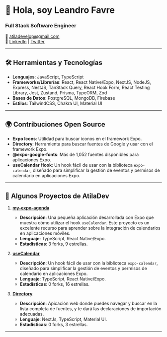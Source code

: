 # 👋 Hola, soy Leandro Favre

### Full Stack Software Engineer
📧 [atiladevelop@gmail.com](mailto:atiladevelop@gmail.com)  
🔗 [LinkedIn](https://linkedin.com/in/leandro-f-7a06a8171) | [Twitter](https://twitter.com/FavreLeandro)

---

## 🛠️ Herramientas y Tecnologías
- **Lenguajes**: JavaScript, TypeScript
- **Frameworks/Librerías**: React, React Native/Expo, NextJS, NodeJS, Express, NestJS, TanStack Query, React Hook Form, React Testing Library, Jest, Zustand, Prisma, TypeORM, Zod
- **Bases de Datos**: PostgreSQL, MongoDB, Firebase
- **Estilos**: TailwindCSS, Chakra UI, Material UI

---

## 🌍 Contribuciones Open Source
- **Expo Icons**: Utilidad para buscar íconos en el framework Expo.
- **Directory**: Herramienta para buscar fuentes de Google y usar con el framework Expo.
- **@expo-google-fonts**: Más de 1,052 fuentes disponibles para aplicaciones Expo.
- **useCalendar Hook**: Un hook fácil de usar con la biblioteca `expo-calendar`, diseñado para simplificar la gestión de eventos y permisos de calendario en aplicaciones Expo.

---

## 📂 Algunos Proyectos de AtilaDev
1. **[my-expo-agenda](https://github.com/AtilaDev-team/my-expo-agenda)**  
   - **Descripción**: Una pequeña aplicación desarrollada con Expo que muestra cómo utilizar el hook `useCalendar`. Este proyecto es un excelente recurso para aprender sobre la integración de calendarios en aplicaciones móviles.
   - **Lenguaje**: TypeScript, React Native/Expo.
   - **Estadísticas**: 3 forks, 9 estrellas.

2. **[useCalendar](https://github.com/AtilaDev-team/useCalendar)**  
   - **Descripción**: Un hook fácil de usar con la biblioteca `expo-calendar`, diseñado para simplificar la gestión de eventos y permisos de calendario en aplicaciones Expo.
   - **Lenguaje**: TypeScript, React Native/Expo.
   - **Estadísticas**: 0 forks, 16 estrellas.

3. **[Directory]([https://github.com/AtilaDev-team/useCalendar](https://directory-by-atiladev-com.netlify.app/))**  
   - **Descripción**: Apicación web donde puedes navegar y buscar en la lista completa de fuentes, y te dará las declaraciones de importación adecuadas.
   - **Lenguaje**: NextJs, TypeScript, Material UI.
   - **Estadísticas**: 0 forks, 3 estrellas.

---
